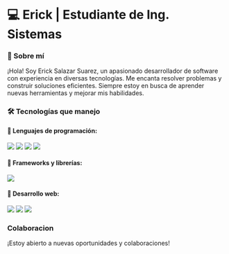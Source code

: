 # 💻 Erick | Estudiante de Ing. Sistemas

### 🚀 Sobre mí
¡Hola! Soy Erick Salazar Suarez, un apasionado desarrollador de software con experiencia en diversas tecnologías. Me encanta resolver problemas y construir soluciones eficientes. Siempre estoy en
busca de aprender nuevas herramientas y mejorar mis habilidades.

### 🛠️ Tecnologías que manejo

#### 🔹 Lenguajes de programación:
<p>
  <img src="https://img.shields.io/badge/C%2B%2B-00599C?style=for-the-badge&logo=c%2B%2B&logoColor=white" />
  <img src="https://img.shields.io/badge/C-A8B9CC?style=for-the-badge&logo=c&logoColor=white" />
  <img src="https://img.shields.io/badge/Java-007396?style=for-the-badge&logo=java&logoColor=white" />
  <img src="https://img.shields.io/badge/JavaScript-F7DF1E?style=for-the-badge&logo=javascript&logoColor=black" />
</p>

#### 🔹 Frameworks y librerías:
<p>
  <img src="https://img.shields.io/badge/Spring%20Boot-6DB33F?style=for-the-badge&logo=spring-boot&logoColor=white" />
</p>

#### 🔹 Desarrollo web:
<p>
  <img src="https://img.shields.io/badge/HTML5-E34F26?style=for-the-badge&logo=html5&logoColor=white" />
  <img src="https://img.shields.io/badge/CSS3-1572B6?style=for-the-badge&logo=css3&logoColor=white" />
  <img src="https://img.shields.io/badge/JavaScript-F7DF1E?style=for-the-badge&logo=javascript&logoColor=black" />
</p>

### Colaboracion
¡Estoy abierto a nuevas oportunidades y colaboraciones!
